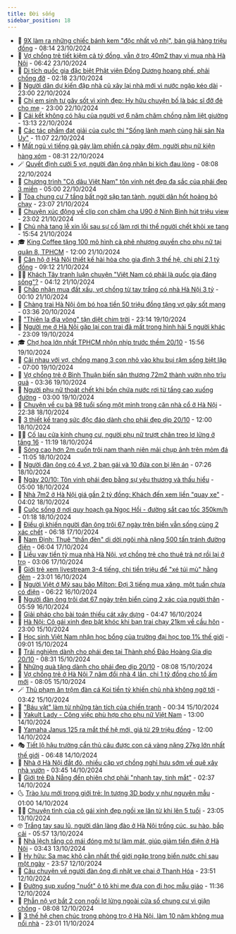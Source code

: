```yaml
---
title: Đời sống
sidebar_position: 18
---
```


<!-- dantri-doi-song:START -->
- 🥳 [9X làm ra những chiếc bánh kem &quot;độc nhất vô nhị&quot;, bán giá hàng triệu đồng](https://dantri.com.vn/doi-song/9x-lam-ra-nhung-chiec-banh-kem-doc-nhat-vo-nhi-ban-gia-hang-trieu-dong-20241023110447873.htm) - 08:14 23/10/2024
- 🌁 [Vợ chồng trẻ tiết kiệm cả tỷ đồng, vẫn ở trọ 40m2 thay vì mua nhà Hà Nội](https://dantri.com.vn/doi-song/vo-chong-tre-tiet-kiem-ca-ty-dong-van-o-tro-40m2-thay-vi-mua-nha-ha-noi-20241023120409605.htm) - 06:42 23/10/2024
- 👀 [Di tích quốc gia đặc biệt Phật viện Đồng Dương hoang phế, phải chống đỡ](https://dantri.com.vn/doi-song/di-tich-quoc-gia-dac-biet-phat-vien-dong-duong-hoang-phe-phai-chong-do-20241023072302521.htm) - 02:18 23/10/2024
- 🐻 [Người dân dự kiến đập nhà cũ xây lại nhà mới vì nước ngập kéo dài](https://dantri.com.vn/doi-song/nguoi-dan-du-kien-dap-nha-cu-xay-lai-nha-moi-vi-nuoc-ngap-keo-dai-20241022003428363.htm) - 23:00 22/10/2024
- 🦅 [Chị em sinh tư gây sốt vì xinh đẹp: Hy hữu chuyện bố là bác sĩ đỡ đẻ cho mẹ](https://dantri.com.vn/doi-song/chi-em-sinh-tu-gay-sot-vi-xinh-dep-hy-huu-chuyen-bo-la-bac-si-do-de-cho-me-20241022110038324.htm) - 23:00 22/10/2024
- 🦩 [Cái kết không có hậu của người vợ 6 năm chăm chồng nằm liệt giường](https://dantri.com.vn/doi-song/cai-ket-khong-co-hau-cua-nguoi-vo-6-nam-cham-chong-nam-liet-giuong-20241022152400574.htm) - 13:13 22/10/2024
- 🦏 [Các tác phẩm đạt giải của cuộc thi &quot;Sống lành mạnh cùng hải sản Na Uy&quot;](https://dantri.com.vn/doi-song/cac-tac-pham-dat-giai-cua-cuoc-thi-song-lanh-manh-cung-hai-san-na-uy-20241022175239166.htm) - 11:07 22/10/2024
- 🕴 [Mất ngủ vì tiếng gà gáy làm phiền cả ngày đêm, người phụ nữ kiện hàng xóm](https://dantri.com.vn/doi-song/mat-ngu-vi-tieng-ga-gay-lam-phien-ca-ngay-dem-nguoi-phu-nu-kien-hang-xom-20241022150247575.htm) - 08:31 22/10/2024
- 🪄 [Quyết định cưới 5 vợ, người đàn ông nhận bi kịch đau lòng](https://dantri.com.vn/doi-song/quyet-dinh-cuoi-5-vo-nguoi-dan-ong-nhan-bi-kich-dau-long-20241021152651130.htm) - 08:08 22/10/2024
- 🚦 [Chương trình &quot;Cô dâu Việt Nam&quot; tôn vinh nét đẹp đa sắc của phái đẹp 3 miền](https://dantri.com.vn/doi-song/chuong-trinh-co-dau-viet-nam-ton-vinh-net-dep-da-sac-cua-phai-dep-3-mien-20241021213351680.htm) - 05:00 22/10/2024
- 🤔 [Tòa chung cư 7 tầng bất ngờ sập tan tành, người dân hốt hoảng bỏ chạy](https://dantri.com.vn/doi-song/toa-chung-cu-7-tang-bat-ngo-sap-tan-tanh-nguoi-dan-hot-hoang-bo-chay-20241021174104370.htm) - 23:07 21/10/2024
- 🚦 [Chuyện xúc động về clip con chăm cha U90 ở Ninh Bình hút triệu view](https://dantri.com.vn/doi-song/chuyen-xuc-dong-ve-clip-con-cham-cha-u90-o-ninh-binh-hut-trieu-view-20241015184316749.htm) - 23:02 21/10/2024
- 🐎 [Chủ nhà tang lễ xin lỗi sau sự cố làm rơi thi thể người chết khỏi xe tang](https://dantri.com.vn/doi-song/chu-nha-tang-le-xin-loi-sau-su-co-lam-roi-thi-the-nguoi-chet-khoi-xe-tang-20241021173510547.htm) - 15:54 21/10/2024
- 🎓 [King Coffee tặng 100 mô hình cà phê nhượng quyền cho phụ nữ tại quận 8, TPHCM](https://dantri.com.vn/doi-song/king-coffee-tang-100-mo-hinh-ca-phe-nhuong-quyen-cho-phu-nu-tai-quan-8-tphcm-20241021180135339.htm) - 12:00 21/10/2024
- 🐘 [Căn hộ ở Hà Nội thiết kế hài hòa cho gia đình 3 thế hệ, chi phí 2,1 tỷ đồng](https://dantri.com.vn/doi-song/can-ho-o-ha-noi-thiet-ke-hai-hoa-cho-gia-dinh-3-the-he-chi-phi-21-ty-dong-20241018162322174.htm) - 09:12 21/10/2024
- 🧑‍🏫 [Khách Tây tranh luận chuyện &quot;Việt Nam có phải là quốc gia đáng sống&quot;?](https://dantri.com.vn/doi-song/khach-tay-tranh-luan-chuyen-viet-nam-co-phai-la-quoc-gia-dang-song-20241021110225633.htm) - 04:12 21/10/2024
- 🦒 [Chấp nhận mua đất xấu, vợ chồng từ tay trắng có nhà Hà Nội 3  tỷ](https://dantri.com.vn/doi-song/chap-nhan-mua-dat-xau-vo-chong-tu-tay-trang-co-nha-ha-noi-3-ty-20241020101916448.htm) - 00:10 21/10/2024
- 🧰 [Chàng trai Hà Nội ôm bó hoa tiền 50 triệu đồng tặng vợ gây sốt mạng](https://dantri.com.vn/doi-song/chang-trai-ha-noi-om-bo-hoa-tien-50-trieu-dong-tang-vo-gay-sot-mang-20241020090804804.htm) - 03:36 20/10/2024
- 🧐 [&quot;Thiên la địa võng&quot; tận diệt chim trời](https://dantri.com.vn/doi-song/thien-la-dia-vong-tan-diet-chim-troi-20241018070312786.htm) - 23:14 19/10/2024
- 🌮 [Người mẹ ở Hà Nội gặp lại con trai đã mất trong hình hài 5 người khác](https://dantri.com.vn/doi-song/nguoi-me-o-ha-noi-gap-lai-con-trai-da-mat-trong-hinh-hai-5-nguoi-khac-20241019210920118.htm) - 23:09 19/10/2024
- 🎓 [Chợ hoa lớn nhất TPHCM nhộn nhịp trước thềm 20/10](https://dantri.com.vn/doi-song/cho-hoa-lon-nhat-tphcm-nhon-nhip-truoc-them-2010-20241019225620657.htm) - 15:56 19/10/2024
- 🚀 [Cãi nhau với vợ, chồng mang 3 con nhỏ vào khu bụi rậm sống biệt lập](https://dantri.com.vn/doi-song/cai-nhau-voi-vo-chong-mang-3-con-nho-vao-khu-bui-ram-song-biet-lap-20241019101648081.htm) - 07:00 19/10/2024
- 🤖 [Vợ chồng trẻ ở Bình Thuận biến sân thượng 72m2 thành vườn nho trĩu quả](https://dantri.com.vn/doi-song/vo-chong-tre-o-binh-thuan-bien-san-thuong-72m2-thanh-vuon-nho-triu-qua-20241018231033211.htm) - 03:36 19/10/2024
- 🤩 [Người phụ nữ thoát chết khi bồn chứa nước rơi từ tầng cao xuống đường](https://dantri.com.vn/doi-song/nguoi-phu-nu-thoat-chet-khi-bon-chua-nuoc-roi-tu-tang-cao-xuong-duong-20241018154901922.htm) - 03:00 19/10/2024
- 👹 [Chuyện về cụ bà 98 tuổi sống một mình trong căn nhà cổ ở Hà Nội](https://dantri.com.vn/doi-song/chuyen-ve-cu-ba-98-tuoi-song-mot-minh-trong-can-nha-co-o-ha-noi-20241018112221660.htm) - 22:38 18/10/2024
- 🦩 [3 thiết kế trang sức độc đáo dành cho phái đẹp dịp 20/10](https://dantri.com.vn/doi-song/3-thiet-ke-trang-suc-doc-dao-danh-cho-phai-dep-dip-2010-20241018155159480.htm) - 12:00 18/10/2024
- 🧑‍🏫 [Cố lau cửa kính chung cư, người phụ nữ trượt chân treo lơ lửng ở tầng 16](https://dantri.com.vn/doi-song/co-lau-cua-kinh-chung-cu-nguoi-phu-nu-truot-chan-treo-lo-lung-o-tang-16-20241018174907366.htm) - 11:19 18/10/2024
- 🌈 [Sóng cao hơn 2m cuốn trôi nam thanh niên mải chụp ảnh trên mỏm đá](https://dantri.com.vn/doi-song/song-cao-hon-2m-cuon-troi-nam-thanh-nien-mai-chup-anh-tren-mom-da-20241018101045140.htm) - 11:05 18/10/2024
- 💃 [Người đàn ông có 4 vợ, 2 bạn gái và 10 đứa con bị lên án](https://dantri.com.vn/doi-song/nguoi-dan-ong-co-4-vo-2-ban-gai-va-10-dua-con-bi-len-an-20241018095950558.htm) - 07:26 18/10/2024
- 💂 [Ngày 20/10: Tôn vinh phái đẹp bằng sự yêu thương và thấu hiểu](https://dantri.com.vn/doi-song/ngay-2010-ton-vinh-phai-dep-bang-su-yeu-thuong-va-thau-hieu-20241018111517253.htm) - 05:00 18/10/2024
- 🦏 [Nhà 7m2 ở Hà Nội giá gần 2 tỷ đồng: Khách đến xem liền &quot;quay xe&quot;](https://dantri.com.vn/doi-song/nha-7m2-o-ha-noi-gia-gan-2-ty-dong-khach-den-xem-lien-quay-xe-20241009185618837.htm) - 04:02 18/10/2024
- 🤡 [Cuộc sống ở nơi quy hoạch ga Ngọc Hồi - đường sắt cao tốc 350km/h](https://dantri.com.vn/doi-song/cuoc-song-o-noi-quy-hoach-ga-ngoc-hoi-duong-sat-cao-toc-350kmh-20241017220438457.htm) - 01:18 18/10/2024
- 🫶 [Điều gì khiến người đàn ông trôi 67 ngày trên biển vẫn sống cùng 2 xác chết](https://dantri.com.vn/doi-song/dieu-gi-khien-nguoi-dan-ong-troi-67-ngay-tren-bien-van-song-cung-2-xac-chet-20241017105725550.htm) - 06:18 17/10/2024
- 💪 [Nam Định: Thuê &quot;thần đèn&quot; di dời ngôi nhà nặng 500 tấn tránh đường điện](https://dantri.com.vn/doi-song/nam-dinh-thue-than-den-di-doi-ngoi-nha-nang-500-tan-tranh-duong-dien-20241017122703250.htm) - 06:04 17/10/2024
- 🦅 [Liều vay tiền tỷ mua nhà Hà Nội, vợ chồng trẻ cho thuê trả nợ rồi lại ở trọ](https://dantri.com.vn/doi-song/lieu-vay-tien-ty-mua-nha-ha-noi-vo-chong-tre-cho-thue-tra-no-roi-lai-o-tro-20241013164657216.htm) - 03:06 17/10/2024
- 🧠 [Giới trẻ xem livestream 3-4 tiếng, chi tiền triệu để &quot;xé túi mù&quot; hằng đêm](https://dantri.com.vn/doi-song/gioi-tre-xem-livestream-3-4-tieng-chi-tien-trieu-de-xe-tui-mu-hang-dem-20241016162207899.htm) - 23:01 16/10/2024
- 🦅 [Người Việt ở Mỹ sau bão Milton: Đợi 3 tiếng mua xăng, một tuần chưa có điện](https://dantri.com.vn/doi-song/nguoi-viet-o-my-sau-bao-milton-doi-3-tieng-mua-xang-mot-tuan-chua-co-dien-20241016124034494.htm) - 06:22 16/10/2024
- 💪 [Người đàn ông trôi dạt 67 ngày trên biển cùng 2 xác của người thân](https://dantri.com.vn/doi-song/nguoi-dan-ong-troi-dat-67-ngay-tren-bien-cung-2-xac-cua-nguoi-than-20241016121952790.htm) - 05:59 16/10/2024
- 🧐 [Giải pháp cho bài toán thiếu cát xây dựng](https://dantri.com.vn/doi-song/giai-phap-cho-bai-toan-thieu-cat-xay-dung-20241016112638387.htm) - 04:47 16/10/2024
- 👀 [Hà Nội: Cô gái xinh đẹp bật khóc khi bạn trai chạy 21km về cầu hôn](https://dantri.com.vn/doi-song/ha-noi-co-gai-xinh-dep-bat-khoc-khi-ban-trai-chay-21km-ve-cau-hon-20241015210206926.htm) - 23:00 15/10/2024
- 🎉 [Học sinh Việt Nam nhận học bổng của trường đại học top 1% thế giới](https://dantri.com.vn/doi-song/hoc-sinh-viet-nam-nhan-hoc-bong-cua-truong-dai-hoc-top-1-the-gioi-20241015150832629.htm) - 09:01 15/10/2024
- 💂 [Trải nghiệm dành cho phái đẹp tại Thành phố Đảo Hoàng Gia dịp 20/10](https://dantri.com.vn/doi-song/trai-nghiem-danh-cho-phai-dep-tai-thanh-pho-dao-hoang-gia-dip-2010-20241015151858732.htm) - 08:31 15/10/2024
- 🚀 [Những quà tặng dành cho phái đẹp dịp 20/10](https://dantri.com.vn/doi-song/nhung-qua-tang-danh-cho-phai-dep-dip-2010-20241015150122899.htm) - 08:08 15/10/2024
- 👹 [Vợ chồng trẻ ở Hà Nội 7 năm đổi nhà 4 lần, chi 1 tỷ đồng cho tổ ấm mới](https://dantri.com.vn/doi-song/vo-chong-tre-o-ha-noi-7-nam-doi-nha-4-lan-chi-1-ty-dong-cho-to-am-moi-20241015114109139.htm) - 08:05 15/10/2024
- 🪄 [Thủ phạm ăn trộm đàn cá Koi tiền tỷ khiến chủ nhà không ngờ tới](https://dantri.com.vn/doi-song/thu-pham-an-trom-dan-ca-koi-tien-ty-khien-chu-nha-khong-ngo-toi-20241015102321698.htm) - 03:42 15/10/2024
- 🌁 [&quot;Báu vật&quot; làm từ những tàn tích của chiến tranh](https://dantri.com.vn/doi-song/bau-vat-lam-tu-nhung-tan-tich-cua-chien-tranh-20241012185058897.htm) - 00:34 15/10/2024
- 🌋 [Yakult Lady - Công việc phù hợp cho phụ nữ Việt Nam](https://dantri.com.vn/doi-song/yakult-lady-cong-viec-phu-hop-cho-phu-nu-viet-nam-20241014184705140.htm) - 13:00 14/10/2024
- 🦆 [Yamaha Janus 125 ra mắt thế hệ mới, giá từ 29 triệu đồng](https://dantri.com.vn/doi-song/yamaha-janus-125-ra-mat-the-he-moi-gia-tu-29-trieu-dong-20241014170803733.htm) - 12:00 14/10/2024
- 🎭 [Tiết lộ hậu trường cần thủ câu được con cá vàng nặng 27kg lớn nhất thế giới](https://dantri.com.vn/doi-song/tiet-lo-hau-truong-can-thu-cau-duoc-con-ca-vang-nang-27kg-lon-nhat-the-gioi-20241014105653058.htm) - 06:48 14/10/2024
- 🤡 [Nhà ở Hà Nội đắt đỏ, nhiều cặp vợ chồng nghỉ hưu sớm về quê xây nhà vườn](https://dantri.com.vn/doi-song/nha-o-ha-noi-dat-do-nhieu-cap-vo-chong-nghi-huu-som-ve-que-xay-nha-vuon-20241014104457587.htm) - 03:45 14/10/2024
- 🦩 [Giới trẻ Đà Nẵng đến phiên chợ phải &quot;nhanh tay, tinh mắt&quot;](https://dantri.com.vn/doi-song/gioi-tre-da-nang-den-phien-cho-phai-nhanh-tay-tinh-mat-20241012201324540.htm) - 02:37 14/10/2024
- 🌜 [Trào lưu mới trong giới trẻ: In tượng 3D body y như nguyên mẫu](https://dantri.com.vn/doi-song/trao-luu-moi-trong-gioi-tre-in-tuong-3d-body-y-nhu-nguyen-mau-20241013120507206.htm) - 01:00 14/10/2024
- 🧑‍🏫 [Chuyện tình của cô gái xinh đẹp ngồi xe lăn từ khi lên 5 tuổi](https://dantri.com.vn/doi-song/chuyen-tinh-cua-co-gai-xinh-dep-ngoi-xe-lan-tu-khi-len-5-tuoi-20241013164911908.htm) - 23:05 13/10/2024
- 🤓 [Trắng tay sau lũ, người dân làng đào ở Hà Nội trồng cúc, su hào, bắp cải](https://dantri.com.vn/doi-song/trang-tay-sau-lu-nguoi-dan-lang-dao-o-ha-noi-trong-cuc-su-hao-bap-cai-20241013125650914.htm) - 05:57 13/10/2024
- 🤗 [Nhà lệch tầng có mái đóng mở tự làm mát, giúp giảm tiền điện ở Hà Nội](https://dantri.com.vn/doi-song/nha-lech-tang-co-mai-dong-mo-tu-lam-mat-giup-giam-tien-dien-o-ha-noi-20241011140404425.htm) - 03:43 13/10/2024
- 🦒 [Hy hữu: Sa mạc khô cằn nhất thế giới ngập trong biển nước chỉ sau một ngày](https://dantri.com.vn/doi-song/hy-huu-sa-mac-kho-can-nhat-the-gioi-ngap-trong-bien-nuoc-chi-sau-mot-ngay-20241012102111706.htm) - 23:57 12/10/2024
- 💂 [Câu chuyện về người đàn ông đi nhặt ve chai ở Thanh Hóa](https://dantri.com.vn/doi-song/cau-chuyen-ve-nguoi-dan-ong-di-nhat-ve-chai-o-thanh-hoa-20241012160804788.htm) - 23:51 12/10/2024
- 🚀 [Đường sụp xuống &quot;nuốt&quot; ô tô khi mẹ đưa con đi học mẫu giáo](https://dantri.com.vn/doi-song/duong-sup-xuong-nuot-o-to-khi-me-dua-con-di-hoc-mau-giao-20241012150309629.htm) - 11:36 12/10/2024
- 🐲 [Phẫn nộ vợ bắt 2 con ngồi lơ lửng ngoài cửa sổ chung cư vì giận chồng](https://dantri.com.vn/doi-song/phan-no-vo-bat-2-con-ngoi-lo-lung-ngoai-cua-so-chung-cu-vi-gian-chong-20241012111021372.htm) - 08:08 12/10/2024
- 🎡 [3 thế hệ chen chúc trong phòng trọ ở Hà Nội, làm 10 năm không mua nổi nhà](https://dantri.com.vn/doi-song/3-the-he-chen-chuc-trong-phong-tro-o-ha-noi-lam-10-nam-khong-mua-noi-nha-20241011234406788.htm) - 23:01 11/10/2024<!-- dantri-doi-song:END -->
